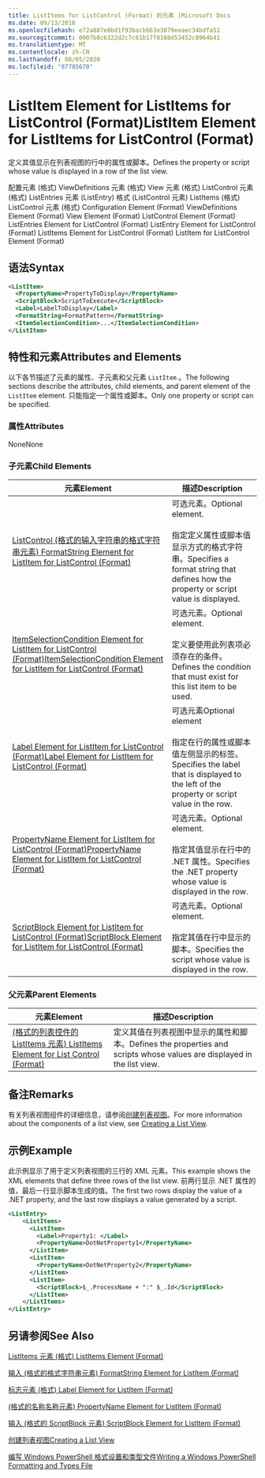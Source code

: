```yaml
---
title: ListItems for ListControl (Format) 的元素 |Microsoft Docs
ms.date: 09/13/2016
ms.openlocfilehash: e72a887e8bd1f93bacb663e3079eeaec34bdfa51
ms.sourcegitcommit: 0907b8c6322d2c7c61b17f8168d53452c8964b41
ms.translationtype: MT
ms.contentlocale: zh-CN
ms.lasthandoff: 08/05/2020
ms.locfileid: "87785670"
---
```

# <a name="listitem-element-for-listitems-for-listcontrol-format"></a><span data-ttu-id="d52d3-102">ListItem Element for ListItems for ListControl (Format)</span><span class="sxs-lookup"><span data-stu-id="d52d3-102">ListItem Element for ListItems for ListControl (Format)</span></span>

<span data-ttu-id="d52d3-103">定义其值显示在列表视图的行中的属性或脚本。</span><span class="sxs-lookup"><span data-stu-id="d52d3-103">Defines the property or script whose value is displayed in a row of the list view.</span></span>

<span data-ttu-id="d52d3-104">配置元素 (格式) ViewDefinitions 元素 (格式) View 元素 (格式) ListControl 元素 (格式) ListEntries 元素 (ListEntry) 格式 (ListControl 元素) ListItems (格式) ListControl 元素 (格式) </span><span class="sxs-lookup"><span data-stu-id="d52d3-104">Configuration Element (Format) ViewDefinitions Element (Format) View Element (Format) ListControl Element (Format) ListEntries Element for ListControl (Format) ListEntry Element for ListControl (Format) ListItems Element for ListControl (Format) ListItem for ListControl Element (Format)</span></span>

## <a name="syntax"></a><span data-ttu-id="d52d3-105">语法</span><span class="sxs-lookup"><span data-stu-id="d52d3-105">Syntax</span></span>

```xml
<ListItem>
  <PropertyName>PropertyToDisplay</PropertyName>
  <ScriptBlock>ScriptToExecute</ScriptBlock>
  <Label>LabelToDisplay</Label>
  <FormatString>FormatPattern</FormatString>
  <ItemSelectionCondition>...</ItemSelectionCondition>
</ListItem>
```

## <a name="attributes-and-elements"></a><span data-ttu-id="d52d3-106">特性和元素</span><span class="sxs-lookup"><span data-stu-id="d52d3-106">Attributes and Elements</span></span>

<span data-ttu-id="d52d3-107">以下各节描述了元素的属性、子元素和父元素 `ListItem` 。</span><span class="sxs-lookup"><span data-stu-id="d52d3-107">The following sections describe the attributes, child elements, and parent element of the `ListItem` element.</span></span> <span data-ttu-id="d52d3-108">只能指定一个属性或脚本。</span><span class="sxs-lookup"><span data-stu-id="d52d3-108">Only one property or script can be specified.</span></span>

### <a name="attributes"></a><span data-ttu-id="d52d3-109">属性</span><span class="sxs-lookup"><span data-stu-id="d52d3-109">Attributes</span></span>

<span data-ttu-id="d52d3-110">None</span><span class="sxs-lookup"><span data-stu-id="d52d3-110">None</span></span>

### <a name="child-elements"></a><span data-ttu-id="d52d3-111">子元素</span><span class="sxs-lookup"><span data-stu-id="d52d3-111">Child Elements</span></span>

|<span data-ttu-id="d52d3-112">元素</span><span class="sxs-lookup"><span data-stu-id="d52d3-112">Element</span></span>|<span data-ttu-id="d52d3-113">描述</span><span class="sxs-lookup"><span data-stu-id="d52d3-113">Description</span></span>|
|-------------|-----------------|
|[<span data-ttu-id="d52d3-114">ListControl (格式的输入字符串的格式字符串元素) </span><span class="sxs-lookup"><span data-stu-id="d52d3-114">FormatString Element for ListItem for ListControl (Format)</span></span>](./formatstring-element-for-listitem-for-listcontrol-format.md)|<span data-ttu-id="d52d3-115">可选元素。</span><span class="sxs-lookup"><span data-stu-id="d52d3-115">Optional element.</span></span><br /><br /> <span data-ttu-id="d52d3-116">指定定义属性或脚本值显示方式的格式字符串。</span><span class="sxs-lookup"><span data-stu-id="d52d3-116">Specifies a format string that defines how the property or script value is displayed.</span></span>|
|[<span data-ttu-id="d52d3-117">ItemSelectionCondition Element for ListItem for ListControl (Format)</span><span class="sxs-lookup"><span data-stu-id="d52d3-117">ItemSelectionCondition Element for ListItem for ListControl (Format)</span></span>](./itemselectioncondition-element-for-listitem-for-listcontrol-format.md)|<span data-ttu-id="d52d3-118">可选元素。</span><span class="sxs-lookup"><span data-stu-id="d52d3-118">Optional element.</span></span><br /><br /> <span data-ttu-id="d52d3-119">定义要使用此列表项必须存在的条件。</span><span class="sxs-lookup"><span data-stu-id="d52d3-119">Defines the condition that must exist for this list item to be used.</span></span>|
|[<span data-ttu-id="d52d3-120">Label Element for ListItem for ListControl (Format)</span><span class="sxs-lookup"><span data-stu-id="d52d3-120">Label Element for ListItem for ListControl (Format)</span></span>](./label-element-for-listitem-for-listcontrol-format.md)|<span data-ttu-id="d52d3-121">可选元素</span><span class="sxs-lookup"><span data-stu-id="d52d3-121">Optional element</span></span><br /><br /> <span data-ttu-id="d52d3-122">指定在行的属性或脚本值左侧显示的标签。</span><span class="sxs-lookup"><span data-stu-id="d52d3-122">Specifies the label that is displayed to the left of the property or script value in the row.</span></span>|
|[<span data-ttu-id="d52d3-123">PropertyName Element for ListItem for ListControl (Format)</span><span class="sxs-lookup"><span data-stu-id="d52d3-123">PropertyName Element for ListItem for ListControl (Format)</span></span>](./propertyname-element-for-listitem-for-listcontrol-format.md)|<span data-ttu-id="d52d3-124">可选元素。</span><span class="sxs-lookup"><span data-stu-id="d52d3-124">Optional element.</span></span><br /><br /> <span data-ttu-id="d52d3-125">指定其值显示在行中的 .NET 属性。</span><span class="sxs-lookup"><span data-stu-id="d52d3-125">Specifies the .NET property whose value is displayed in the row.</span></span>|
|[<span data-ttu-id="d52d3-126">ScriptBlock Element for ListItem for ListControl (Format)</span><span class="sxs-lookup"><span data-stu-id="d52d3-126">ScriptBlock Element for ListItem for ListControl (Format)</span></span>](./scriptblock-element-for-listitem-for-listcontrol-format.md)|<span data-ttu-id="d52d3-127">可选元素。</span><span class="sxs-lookup"><span data-stu-id="d52d3-127">Optional element.</span></span><br /><br /> <span data-ttu-id="d52d3-128">指定其值在行中显示的脚本。</span><span class="sxs-lookup"><span data-stu-id="d52d3-128">Specifies the script whose value is displayed in the row.</span></span>|

### <a name="parent-elements"></a><span data-ttu-id="d52d3-129">父元素</span><span class="sxs-lookup"><span data-stu-id="d52d3-129">Parent Elements</span></span>

|<span data-ttu-id="d52d3-130">元素</span><span class="sxs-lookup"><span data-stu-id="d52d3-130">Element</span></span>|<span data-ttu-id="d52d3-131">描述</span><span class="sxs-lookup"><span data-stu-id="d52d3-131">Description</span></span>|
|-------------|-----------------|
|[<span data-ttu-id="d52d3-132"> (格式的列表控件的 ListItems 元素) </span><span class="sxs-lookup"><span data-stu-id="d52d3-132">ListItems Element for List Control (Format)</span></span>](./listitems-element-for-listentry-for-listcontrol-format.md)|<span data-ttu-id="d52d3-133">定义其值在列表视图中显示的属性和脚本。</span><span class="sxs-lookup"><span data-stu-id="d52d3-133">Defines the properties and scripts whose values are displayed in the list view.</span></span>|

## <a name="remarks"></a><span data-ttu-id="d52d3-134">备注</span><span class="sxs-lookup"><span data-stu-id="d52d3-134">Remarks</span></span>

<span data-ttu-id="d52d3-135">有关列表视图组件的详细信息，请参阅[创建列表视图](./creating-a-list-view.md)。</span><span class="sxs-lookup"><span data-stu-id="d52d3-135">For more information about the components of a list view, see [Creating a List View](./creating-a-list-view.md).</span></span>

## <a name="example"></a><span data-ttu-id="d52d3-136">示例</span><span class="sxs-lookup"><span data-stu-id="d52d3-136">Example</span></span>

<span data-ttu-id="d52d3-137">此示例显示了用于定义列表视图的三行的 XML 元素。</span><span class="sxs-lookup"><span data-stu-id="d52d3-137">This example shows the XML elements that define three rows of the list view.</span></span> <span data-ttu-id="d52d3-138">前两行显示 .NET 属性的值，最后一行显示脚本生成的值。</span><span class="sxs-lookup"><span data-stu-id="d52d3-138">The first two rows display the value of a .NET property, and the last row displays a value generated by a script.</span></span>

```xml
<ListEntry>
    <ListItems>
      <ListItem>
        <Label>Property1: </Label>
        <PropertyName>DotNetProperty1</PropertyName>
      </ListItem>
      <ListItem>
        <PropertyName>DotNetProperty2</PropertyName>
      </ListItem>
      <ListItem>
        <ScriptBlock>$_.ProcessName + ":" $_.Id</ScriptBlock>
      </ListItem>
    </ListItems>
</ListEntry>

```

## <a name="see-also"></a><span data-ttu-id="d52d3-139">另请参阅</span><span class="sxs-lookup"><span data-stu-id="d52d3-139">See Also</span></span>

[<span data-ttu-id="d52d3-140">ListItems 元素 (格式) </span><span class="sxs-lookup"><span data-stu-id="d52d3-140">ListItems Element (Format)</span></span>](./listitems-element-for-listentry-for-listcontrol-format.md)

[<span data-ttu-id="d52d3-141">输入 (格式的格式字符串元素) </span><span class="sxs-lookup"><span data-stu-id="d52d3-141">FormatString Element for ListItem (Format)</span></span>](./formatstring-element-for-listitem-for-listcontrol-format.md)

[<span data-ttu-id="d52d3-142">标志元素 (格式) </span><span class="sxs-lookup"><span data-stu-id="d52d3-142">Label Element for ListItem (Format)</span></span>](./label-element-for-listitem-for-listcontrol-format.md)

[<span data-ttu-id="d52d3-143"> (格式的名称名称元素) </span><span class="sxs-lookup"><span data-stu-id="d52d3-143">PropertyName Element for ListItem (Format)</span></span>](./propertyname-element-for-listitem-for-listcontrol-format.md)

[<span data-ttu-id="d52d3-144">输入 (格式的 ScriptBlock 元素) </span><span class="sxs-lookup"><span data-stu-id="d52d3-144">ScriptBlock Element for ListItem (Format)</span></span>](./scriptblock-element-for-listitem-for-listcontrol-format.md)

[<span data-ttu-id="d52d3-145">创建列表视图</span><span class="sxs-lookup"><span data-stu-id="d52d3-145">Creating a List View</span></span>](./creating-a-list-view.md)

[<span data-ttu-id="d52d3-146">编写 Windows PowerShell 格式设置和类型文件</span><span class="sxs-lookup"><span data-stu-id="d52d3-146">Writing a Windows PowerShell Formatting and Types File</span></span>](./writing-a-powershell-formatting-file.md)
